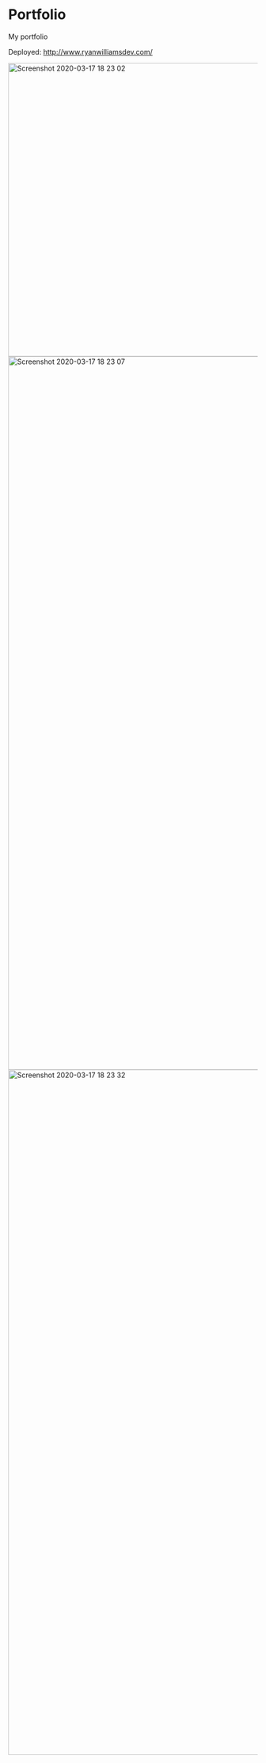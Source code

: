 # Portfolio
My portfolio

Deployed: http://www.ryanwilliamsdev.com/

<img width="592" alt="Screenshot 2020-03-17 18 23 02" src="https://user-images.githubusercontent.com/52295078/76916131-c9da9400-687c-11ea-930c-2cb1d85f9476.png">

<img width="1440" alt="Screenshot 2020-03-17 18 23 07" src="https://user-images.githubusercontent.com/52295078/76916135-ccd58480-687c-11ea-839a-69ecb6694231.png">

<img width="1383" alt="Screenshot 2020-03-17 18 23 32" src="https://user-images.githubusercontent.com/52295078/76916137-ce06b180-687c-11ea-80c7-e997a32d3e22.png">
